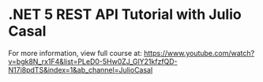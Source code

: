# .NET 5 REST API Tutorial with Julio Casal

For more information, view full course at: https://www.youtube.com/watch?v=bgk8N_rx1F4&list=PLeD0-5Hw0ZJ_GlY21kfzfQD-N17i8pdTS&index=1&ab_channel=JulioCasal